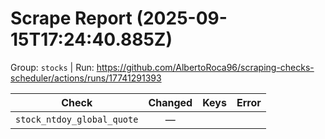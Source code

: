 # Scrape Report (2025-09-15T17:24:40.885Z)

Group: `stocks`  |  Run: https://github.com/AlbertoRoca96/scraping-checks-scheduler/actions/runs/17741291393

| Check | Changed | Keys | Error |
|---|:---:|:--|:--|
| `stock_ntdoy_global_quote` | — |  |  |
